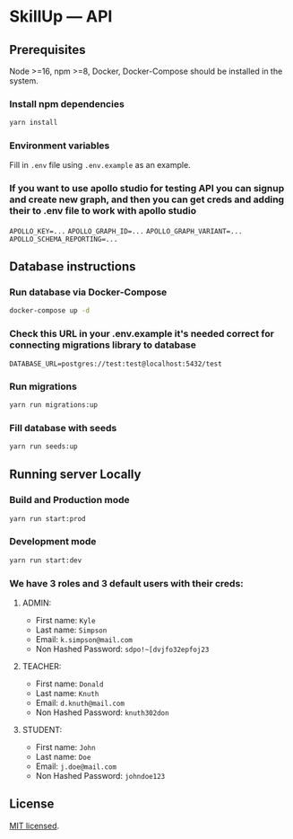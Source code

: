 # SkillUp — API

## Prerequisites

Node >=16, npm >=8, Docker, Docker-Compose should be installed in the system.

### Install npm dependencies

```bash
yarn install
```

### Environment variables

Fill in `.env` file using `.env.example` as an example.

### If you want to use apollo studio for testing API you can signup and create new graph, and then you can get creds and adding their to .env file to work with apollo studio

`APOLLO_KEY=...`
`APOLLO_GRAPH_ID=...`
`APOLLO_GRAPH_VARIANT=...`
`APOLLO_SCHEMA_REPORTING=...`

## Database instructions

### Run database via Docker-Compose

```bash
docker-compose up -d
```

### Check this URL in your .env.example it's needed correct for connecting migrations library to database

`DATABASE_URL=postgres://test:test@localhost:5432/test`

### Run migrations

```bash
yarn run migrations:up
```

### Fill database with seeds

```bash
yarn run seeds:up
```

## Running server Locally

### Build and Production mode

```bash
yarn run start:prod
```

### Development mode

```bash
yarn run start:dev
```

### We have 3 roles and 3 default users with their creds:

1. ADMIN:

   - First name: `Kyle`
   - Last name: `Simpson`
   - Email: `k.simpson@mail.com`
   - Non Hashed Password: `sdpo!~[dvjfo32epfoj23`

2. TEACHER:

   - First name: `Donald`
   - Last name: `Knuth`
   - Email: `d.knuth@mail.com`
   - Non Hashed Password: `knuth302don`

3. STUDENT:

   - First name: `John`
   - Last name: `Doe`
   - Email: `j.doe@mail.com`
   - Non Hashed Password: `johndoe123`

## License

[MIT licensed](LICENSE).